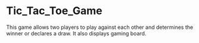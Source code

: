 # Tic_Tac_Toe_Game
This game allows two players to play against each other and determines the winner or declares a draw. It also displays gaming board.
